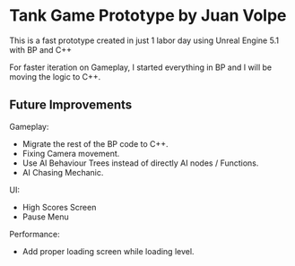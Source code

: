 # Tank Game Prototype by Juan Volpe

This is a fast prototype created in just 1 labor day using Unreal Engine 5.1 with BP and C++

For faster iteration on Gameplay, I started everything in BP and I will be moving the logic to C++.


## Future Improvements
Gameplay:
* Migrate the rest of the BP code to C++.
* Fixing Camera movement.
* Use AI Behaviour Trees instead of directly AI nodes / Functions.
* AI Chasing Mechanic.

UI:
* High Scores Screen
* Pause Menu

Performance:
* Add proper loading screen while loading level.
